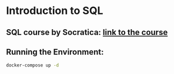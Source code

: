 # Introduction to SQL
## SQL course by Socratica: [link to the course](https://www.youtube.com/playlist?list=PLi01XoE8jYojRqM4qGBF1U90Ee1Ecb5tt)

## Running the Environment:

```bash
docker-compose up -d
```

